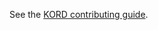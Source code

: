 See the [KORD contributing guide](https://github.com/kord-network/docs/blob/master/CONTRIBUTING.md).
